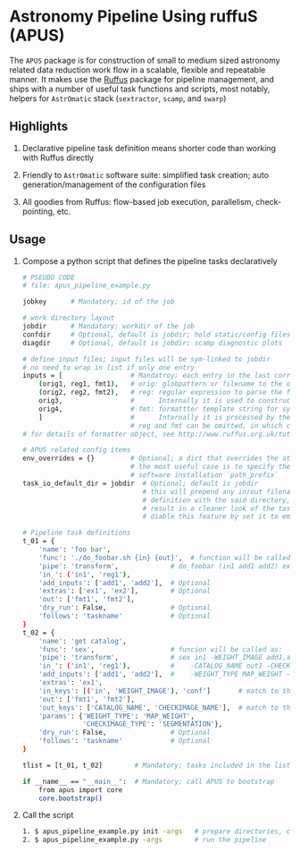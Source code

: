 # Astronomy Pipeline Using ruffuS (APUS)

The `APUS` package is for construction of small to medium sized astronomy
related data reduction work flow in a scalable, flexible and repeatable
manner. It makes use the [Ruffus](https://github.com/bunbun/ruffus) package for
pipeline management, and ships with a number of useful task functions and
scripts, most notably, helpers for `AstrOmatic` stack (`sextractor`, `scamp`,
and `swarp`)

## Highlights

1. Declarative pipeline task definition means shorter code than working with
   Ruffus directly

2. Friendly to `AstrOmatic` software suite: simplified task creation;
   auto generation/management of the configuration files

3. All goodies from Ruffus: flow-based job execution, parallelism, check-pointing, etc.

## Usage

1. Compose a python script that defines the pipeline tasks declaratively

    ```sh
    # PSEUDO CODE
    # file: apus_pipeline_example.py

    jobkey      # Mandatory; id of the job

    # work directory layout
    jobdir      # Mandatory; workdir of the job
    confdir     # Optional, default is jobdir; hold static/config files
    diagdir     # Optional, default is jobdir; scamp diagnostic plots

    # define input files; input files will be sym-linked to jobdir
    # no need to wrap in list if only one entry
    inputs = [                 # Mandatroy; each entry in the last corresponse to a set of inputs
        (orig1, reg1, fmt1),   # orig: globpattern or filename to the original files
        (orig2, reg2, fmt2),   # reg: regular expression to parse the file name to semantic parts,
        orig3,                 #      Internally it is used to construct a Ruffus `formatter`
        orig4,                 # fmt: formattter template string for sym-linked filename in jobdir;
        ]                      #      Internally it is processed by the Ruffus formatter substitution mechanism
                               # reg and fmt can be omitted, in which case the file will be linked using its original filename
    # for details of formatter object, see http://www.ruffus.org.uk/tutorials/new_tutorial/output_file_names.html#new-manual-formatter

    # APUS related config items
    env_overrides = {}         # Optional; a dict that overrides the attribute in `env.AmConf` class (see env.py)
                               # the most useful case is to specify the prefix directory of astromatic
                               # software installation `path_prefix`
    task_io_default_dir = jobdir  # Optional; default is jobdir
                                  # this will prepend any in/out filenames in the task
                                  # definition with the said directory,
                                  # result in a cleaner look of the task definitions
                                  # diable this feature by set it to empty string ""

    # Pipeline task definitions
    t_01 = {
        'name': 'foo bar',
        'func': './do_foobar.sh {in} {out}',  # function will be called as:
        'pipe': 'transform',             # do_foobar (in1 add1 add2) ex1 ex2 out1 out2
        'in_': ('in1', 'reg1'),
        'add_inputs': ['add1', 'add2'],  # Optional
        'extras': ['ex1', 'ex2'],        # Optional
        'out': ['fmt1', 'fmt2'],
        'dry_run': False,                # Optional
        'follows': 'taskname'            # Optional
    }
    t_02 = {
        'name': 'get catalog',
        'func': 'sex',                   # funcion will be called as:
        'pipe': 'transform',             # sex in1 -WEIGHT_IMAGE add1,add2 -c ex1 \
        'in_': ('in1', 'reg1'),          #    -CATALOG_NAME out1 -CHECKIMAGE_NAME out2 \
        'add_inputs': ['add1', 'add2'],  #    -WEIGHT_TYPE MAP_WEIGHT -CHECKIMAGE_TYPE SEGMENTATION
        'extras': 'ex1',
        'in_keys': [('in', 'WEIGHT_IMAGE'), 'conf']       # match to the inputs siganiture
        'out': ['fmt1', 'fmt2'],
        'out_keys': ['CATALOG_NAME', 'CHECKIMAGE_NAME'],  # match to the outputs siganiture
        'params': {'WEIGHT_TYPE': 'MAP_WEIGHT',
                   'CHECKIMAGE_TYPE': 'SEGMENTATION'},
        'dry_run': False,                # Optional
        'follows': 'taskname'            # Optional
    }

    tlist = [t_01, t_02]        # Mandatory; tasks included in the list will be processed

    if __name__ == "__main__":  # Mandatory; call APUS to bootstrap
        from apus import core
        core.bootstrap()
    ```

2. Call the script

    ```sh
    1. $ apus_pipeline_example.py init -args   # prepare directories, create links, dump configuration files
    2. $ apus_pipeline_example.py -args        # run the pipeline
    ```

